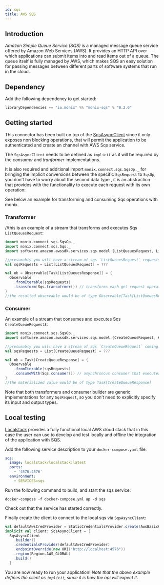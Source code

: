 ```yaml
---
id: sqs
title: AWS SQS
---
```


## Introduction

_Amazon Simple Queue Service (SQS)_  is a managed message queue service offered by Amazon Web Services (AWS).
It provides an HTTP API over which applications can submit items into and read items out of a queue.
The queue itself is fully managed by AWS, which makes SQS an easy solution
for passing messages between different parts of software systems that run in the cloud.  

## Dependency

Add the following dependency to get started:
```scala 
libraryDependencies += "io.monix" %% "monix-sqs" % "0.2.0"
```

## Getting started

 This connector has been built on top of the [SqsAsyncClient](https://sdk.amazonaws.com/java/api/latest/software/amazon/awssdk/services/sqs/SqsAsyncClient.html) since it only exposes non blocking operations,
  that will permit the application to be authenticated and create an channel with AWS Sqs service.

The `SqsAsyncClient` needs to be defined as `implicit` as it will be required by the _consumer_ and _tranformer_ implementations. 

It is also required and additional import `monix.connect.sqs.SqsOp._` for bringing the implicit conversions between the specific `SqsRequest` to `SqsOp`, you don't have to worry about the second data type 
, it is an abstraction that provides with the functionality to execute each request with its own operation:
 
See below an example for transforming and consuming Sqs operations with monix.

### Transformer

//this is an example of a stream that transforms and executes Sqs `ListQueuesRequest`:


```scala
import monix.connect.sqs.SqsOp._
import monix.connect.sqs.Sqs._
import software.amazon.awssdk.services.sqs.model.{ListQueuesRequest, ListQueuesResponse}

//presumably you will have a stream of sqs `ListQueuesRequest` requests coming in this case of type 
val sqsRequests = List[ListQueuesRequest] = ???

val ob = Observable[Task[ListQueuesResponse]] = {
  Observable
    .fromIterable(sqsRequests) 
    .transform(Sqs.transofrmer()) // transforms each get request operation into its respective get response 
} 
//the resulted observable would be of type Observable[Task[ListQueuesResponse]]
```

### Consumer 

An example of a stream that consumes and executes Sqs `CreateQueueRequest`s:
```scala
import monix.connect.sqs.SqsOp._
import software.amazon.awssdk.services.sqs.model.{CreateQueueRequest, CreateQueueResponse}

//presumably you will have a stream of sqs `CreateQueueRequest` coming in.  
val sqsRequests = List[CreateQueueRequest] = ???

val ob = Task[CreateQueueResponse] = {
  Observable
    .fromIterable(sqsRequests)
    .consumeWith(Sqs.consumer()) // asynchronous consumer that executes put item requests
} 
//the materialized value would be of type Task[CreateQueueResponse]
```

Note that both transformers and consumer builder are generic implementations for any `SqsRequest`, so you don't need
to explicitly specify its input and output types. 

## Local testing

[Localstack](https://github.com/localstack/localstack) provides a fully functional local AWS cloud stack that in this case
the user can use to develop and test locally and offline the integration of the application with SQS.

Add the following service description to your `docker-compose.yaml` file:

```yaml
sqs:
  image: localstack/localstack:latest
  ports:
    - '4576:4576'
  environment:
    - SERVICES=sqs
```

Run the following command to build, and start the sqs service:

```shell script
docker-compose -f docker-compose.yml up -d sqs
``` 

Check out that the service has started correctly.

Finally create the client to connect to the local sqs via `SqsAsyncClient`:

```scala
val defaultAwsCredProvider = StaticCredentialsProvider.create(AwsBasicCredentials.create("x", "x"))
implicit val client: SqsAsyncClient = {
  SqsAsyncClient
    .builder()
    .credentialsProvider(defaultAwsCredProvider)
    .endpointOverride(new URI("http://localhost:4576"))
    .region(Region.AWS_GLOBAL)
    .build()
  }
``` 
You are now ready to run your application! 
_Note that the above example defines the client as `implicit`, since it is how the api will expect it._
